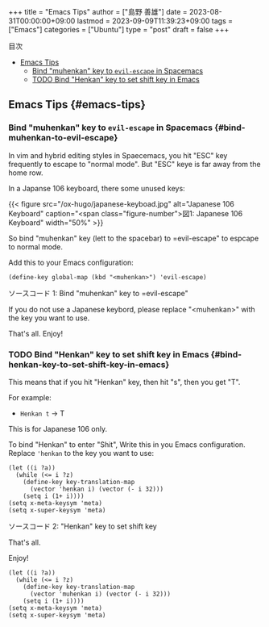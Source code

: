 +++
title = "Emacs Tips"
author = ["島野 善雄"]
date = 2023-08-31T00:00:00+09:00
lastmod = 2023-09-09T11:39:23+09:00
tags = ["Emacs"]
categories = ["Ubuntu"]
type = "post"
draft = false
+++

<div class="ox-hugo-toc toc">

<div class="heading">&#30446;&#27425;</div>

- [Emacs Tips](#emacs-tips)
    - [Bind "muhenkan" key to `evil-escape` in Spacemacs](#bind-muhenkan-to-evil-escape)
    - [<span class="org-todo todo TODO">TODO</span> Bind "Henkan" key to set shift key in Emacs](#bind-henkan-key-to-set-shift-key-in-emacs)

</div>
<!--endtoc-->



## Emacs Tips {#emacs-tips}


### Bind "muhenkan" key to `evil-escape` in Spacemacs {#bind-muhenkan-to-evil-escape}

In vim and hybrid editing styles in Spaecemacs,
you hit "ESC" key frequently
to escape to "normal mode".
But "ESC" keye is far away from the home row.

In a Japanse 106 keyboard, there some unused keys:

{{< figure src="/ox-hugo/japanese-keyboad.jpg" alt="Japanese 106 Keyboard" caption="<span class=\"figure-number\">&#22259;1:  </span>Japanese 106 Keyboard" width="50%" >}}

So bind "muhenkan" key (lett to the spacebar)
to =evil-escape" to espcape to normal mode.

Add this to your Emacs configuration:

```emacs-lisp
(define-key global-map (kbd "<muhenkan>") 'evil-escape)
```
<div class="src-block-caption">
  <span class="src-block-number">ソースコード 1:</span>
  Bind "muhenkan" key to =evil-escape"
</div>

If you do not use a Japanese keybord,
please replace "&lt;muhenkan&gt;"
with the key you want to use.

That's all. Enjoy!


### <span class="org-todo todo TODO">TODO</span> Bind "Henkan" key to set shift key in Emacs {#bind-henkan-key-to-set-shift-key-in-emacs}

This means that if you hit "Henkan" key, then hit "s",
then you get "T".

For example:

-   `Henkan t` → T

This is for Japanese 106 only.

To bind "Henkan" to enter "Shit",
Write this in you Emacs configuration.
Replace `'henkan` to the key you want to use:

```emacs-lisp
(let ((i ?a))
  (while (<= i ?z)
    (define-key key-translation-map
      (vector 'henkan i) (vector (- i 32)))
    (setq i (1+ i))))
(setq x-meta-keysym 'meta)
(setq x-super-keysym 'meta)
```
<div class="src-block-caption">
  <span class="src-block-number">ソースコード 2:</span>
  "Henkan" key to set shift key
</div>

That's all.

Enjoy!

```emacs-lisp
(let ((i ?a))
  (while (<= i ?z)
    (define-key key-translation-map
      (vector 'muhenkan i) (vector (- i 32)))
    (setq i (1+ i))))
(setq x-meta-keysym 'meta)
(setq x-super-keysym 'meta)
```
